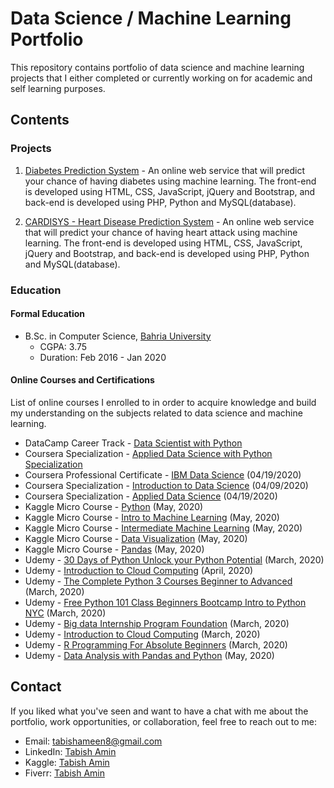 # Data Science / Machine Learning Portfolio

This repository contains portfolio of data science and machine learning projects that I either completed or currently working on for academic and self learning purposes.

## Contents

### Projects

1. [Diabetes Prediction System](https://github.com/jamaltariqcheema/data-science-portfolio/tree/master/Diabetes%20Prediction%20System) - An online web service that will predict your chance of having diabetes using machine learning. The front-end is developed using HTML, CSS, JavaScript, jQuery and Bootstrap, and back-end is developed using PHP, Python and MySQL(database).

2. [CARDISYS - Heart Disease Prediction System](https://github.com/jamaltariqcheema/data-science-portfolio/tree/master/CARDISYS%20-%20Heart%20Disease%20Prediction%20System) - An online web service that will predict your chance of having heart attack using machine learning. The front-end is developed using HTML, CSS, JavaScript, jQuery and Bootstrap, and back-end is developed using PHP, Python and MySQL(database).

### Education

#### Formal Education

* B.Sc. in Computer Science, [Bahria University](https://bahria.edu.pk)
  * CGPA: 3.75
  * Duration: Feb 2016 - Jan 2020

#### Online Courses and Certifications

List of online courses I enrolled to in order to acquire knowledge and build my understanding on the subjects related to data science and machine learning.

* DataCamp Career Track - [Data Scientist with Python](https://www.datacamp.com/tracks/data-scientist-with-python)
* Coursera Specialization - [Applied Data Science with Python Specialization](https://www.coursera.org/specializations/data-science-python)
* Coursera Professional Certificate - [IBM Data Science](https://www.coursera.org/account/accomplishments/specialization/76YC8AZWS8VB?utm_source=link&utm_medium=certificate&utm_content=cert_image&utm_campaign=sharing_cta&utm_product=prof) (04/19/2020)
* Coursera Specialization - [Introduction to Data Science](https://www.coursera.org/account/accomplishments/specialization/SF72QMEPXZ68?utm_source=link&utm_medium=certificate&utm_content=cert_image&utm_campaign=sharing_cta&utm_product=s12n) (04/09/2020)
* Coursera Specialization - [Applied Data Science](https://www.coursera.org/account/accomplishments/specialization/BZPTRA3HDT9C?utm_source=link&utm_medium=certificate&utm_content=cert_image&utm_campaign=sharing_cta&utm_product=s12n) (04/19/2020)
* Kaggle Micro Course - [Python](https://www.kaggle.com/learn/certification/tabishamin/python) (May, 2020)
* Kaggle Micro Course - [Intro to Machine Learning](https://www.kaggle.com/learn/certification/tabishamin/intro-to-machine-learning) (May, 2020)
* Kaggle Micro Course - [Intermediate Machine Learning](https://www.kaggle.com/learn/certification/tabishamin/intermediate-machine-learning) (May, 2020)
* Kaggle Micro Course - [Data Visualization](https://www.kaggle.com/learn/certification/tabishamin/data-visualization) (May, 2020)
* Kaggle Micro Course - [Pandas](https://www.kaggle.com/learn/certification/tabishamin/pandas) (May, 2020)
* Udemy - [30 Days of Python Unlock your Python Potential](https://www.udemy.com/certificate/UC-6160f914-3c1a-4501-9380-1b6b865d412f/) (March, 2020)
* Udemy - [Introduction to Cloud Computing](https://www.udemy.com/certificate/UC-f6b2de55-fdca-4bd2-a21b-eea891d1a06a/) (April, 2020)
* Udemy - [The Complete Python 3 Courses Beginner to Advanced](https://www.udemy.com/certificate/UC-1d7c55fa-4268-4ea7-998d-27ee2dd54cde/) (March, 2020)
* Udemy - [Free Python 101 Class Beginners Bootcamp Intro to Python NYC](https://www.udemy.com/certificate/UC-7d35ab69-0506-49d4-9412-187a6c5859c8/) (March, 2020)
* Udemy - [Big data Internship Program Foundation](https://www.udemy.com/certificate/UC-cee804b5-8520-4098-a0ee-c2738653a97c/) (March, 2020)
* Udemy - [Introduction to Cloud Computing](https://www.udemy.com/certificate/UC-4783fcd9-1cb2-4f15-955f-a377b1e49cac/) (March, 2020)
* Udemy - [R Programming For Absolute Beginners](https://www.udemy.com/certificate/UC-b4f587b1-6d6b-48f8-b5d9-412e4565015c/) (March, 2020)
* Udemy - [Data Analysis with Pandas and Python](https://www.udemy.com/certificate/UC-d33cdde2-430b-4f47-9e92-41850a7cd141/) (May, 2020)

## Contact

If you liked what you've seen and want to have a chat with me about the portfolio, work opportunities, or collaboration, feel free to reach out to me:

* Email: tabishameen8@gmail.com
* LinkedIn: [Tabish Amin](https://www.linkedin.com/in/tabish-amin/)
* Kaggle: [Tabish Amin](https://www.kaggle.com/tabishamin)
* Fiverr: [Tabish Amin](https://www.fiverr.com/tabish_amin)
